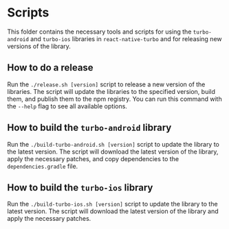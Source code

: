 # Scripts

This folder contains the necessary tools and scripts for using the `turbo-android` and `turbo-ios` libraries in `react-native-turbo` and for releasing new versions of the library.

## How to do a release

Run the `./release.sh [version]` script to release a new version of the libraries. The script will update the libraries to the specified version, build them, and publish them to the npm registry. You can run this command with the `--help` flag to see all available options.

## How to build the `turbo-android` library

Run the `./build-turbo-android.sh [version]` script to update the library to the latest version. The script will download the latest version of the library, apply the necessary patches, and copy dependencies to the `dependencies.gradle` file.

## How to build the `turbo-ios` library

Run the `./build-turbo-ios.sh [version]` script to update the library to the latest version. The script will download the latest version of the library and apply the necessary patches.
